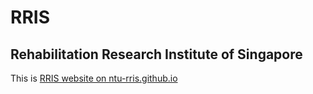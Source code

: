 # RRIS
## Rehabilitation Research Institute of Singapore
This is [RRIS website on ntu-rris.github.io](https://ntu-rris.github.io)

